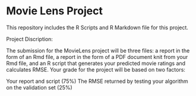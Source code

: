 # Movie Lens Project

This repository includes the R Scripts and R Markdown file for this project.

Project Discription:

The submission for the MovieLens project will be three files: a report in the form of an Rmd file, a report in the form of a PDF document knit from your Rmd file, and an R script that generates your predicted movie ratings and calculates RMSE. Your grade for the project will be based on two factors:

Your report and script (75%)
The RMSE returned by testing your algorithm on the validation set (25%)
